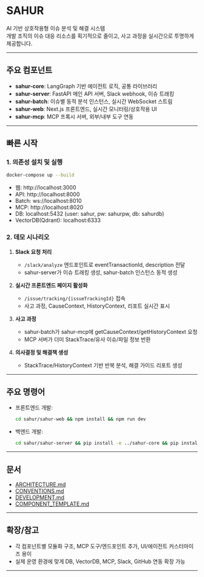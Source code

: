 # SAHUR

AI 기반 상호작용형 이슈 분석 및 해결 시스템  
개발 조직의 이슈 대응 리소스를 획기적으로 줄이고, 사고 과정을 실시간으로 투명하게 제공합니다.

---

## 주요 컴포넌트

- **sahur-core**: LangGraph 기반 에이전트 로직, 공통 라이브러리
- **sahur-server**: FastAPI 메인 API 서버, Slack webhook, 이슈 트래킹
- **sahur-batch**: 이슈별 동적 분석 인스턴스, 실시간 WebSocket 스트림
- **sahur-web**: Next.js 프론트엔드, 실시간 모니터링/상호작용 UI
- **sahur-mcp**: MCP 프록시 서버, 외부/내부 도구 연동

---

## 빠른 시작

### 1. 의존성 설치 및 실행

```bash
docker-compose up --build
```

- 웹: http://localhost:3000
- API: http://localhost:8000
- Batch: ws://localhost:8010
- MCP: http://localhost:8020
- DB: localhost:5432 (user: sahur, pw: sahurpw, db: sahurdb)
- VectorDB(Qdrant): localhost:6333

### 2. 데모 시나리오

1. **Slack 요청 처리**
   - `/slack/analyze` 엔드포인트로 eventTransactionId, description 전달
   - sahur-server가 이슈 트래킹 생성, sahur-batch 인스턴스 동적 생성

2. **실시간 프론트엔드 페이지 활성화**
   - `/issue/tracking/{issueTrackingId}` 접속
   - 사고 과정, CauseContext, HistoryContext, 리포트 실시간 표시

3. **사고 과정**
   - sahur-batch가 sahur-mcp에 getCauseContext/getHistoryContext 요청
   - MCP 서버가 더미 StackTrace/유사 이슈/파일 정보 반환

4. **의사결정 및 해결책 생성**
   - StackTrace/HistoryContext 기반 반복 분석, 해결 가이드 리포트 생성

---

## 주요 명령어

- 프론트엔드 개발:  
  ```bash
  cd sahur/sahur-web && npm install && npm run dev
  ```
- 백엔드 개발:  
  ```bash
  cd sahur/sahur-server && pip install -e ../sahur-core && pip install -r requirements.txt && uvicorn main:app --reload
  ```

---

## 문서

- [ARCHITECTURE.md](./ARCHITECTURE.md)  
- [CONVENTIONS.md](./CONVENTIONS.md)  
- [DEVELOPMENT.md](./DEVELOPMENT.md)  
- [COMPONENT_TEMPLATE.md](./COMPONENT_TEMPLATE.md)  

---

## 확장/참고

- 각 컴포넌트별 모듈화 구조, MCP 도구/엔드포인트 추가, UI/에이전트 커스터마이즈 용이
- 실제 운영 환경에 맞게 DB, VectorDB, MCP, Slack, GitHub 연동 확장 가능

---
